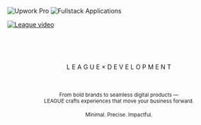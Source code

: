 ![Upwork Pro](https://img.shields.io/badge/any_text-you_like-green)
![Fullstack Applications](https://img.shields.io/badge/any_text-you_like-red)

[![League video](https://github.com/user-attachments/assets/437906dc-4912-459d-89db-f6fc9b3161e8)](https://github.com/user-attachments/assets/9e35a657-dbd3-4959-a382-63b0ac7545c7)

<br /><br /><br />

<p align="center">
  L E A G U E  ×  D E V E L O P M E N T
</p>
<p align="center">
<br /><br />
<sub>From bold brands to seamless digital products —<br>
LEAGUE crafts experiences that move your business forward.</sub>
<br /><br />
<sub>Minimal. Precise. Impactful.</sub>
</p>
<br /><br />
<br /><br />
